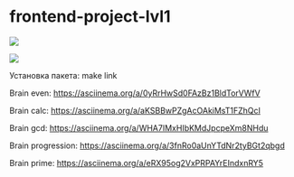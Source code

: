 # frontend-project-lvl1

<a href="https://codeclimate.com/github/codeclimate/codeclimate/maintainability"><img src="https://api.codeclimate.com/v1/badges/a99a88d28ad37a79dbf6/maintainability" /></a>

<a href="https://travis-ci.com/NickKrsk/frontend-project-lvl1.svg?branch=master">
 <img src="https://travis-ci.com/NickKrsk/frontend-project-lvl1.svg?branch=master"/></a>

Установка пакета: 
make link 

Brain even:
https://asciinema.org/a/0yRrHwSd0FAzBz1BldTorVWfV

Brain calc:
https://asciinema.org/a/aKSBBwPZgAcOAkiMsT1FZhQcI

Brain gcd:
https://asciinema.org/a/WHA7IMxHIbKMdJpcpeXm8NHdu

Brain progression:
https://asciinema.org/a/3fnRo0aUnYTdNr2tyBGt2qbgd

Brain prime:
 https://asciinema.org/a/eRX95og2VxPRPAYrEIndxnRY5